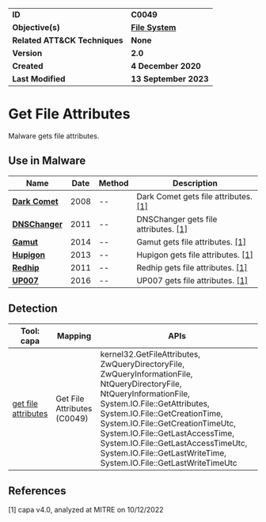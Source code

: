 <table>
<tr>
<td><b>ID</b></td>
<td><b>C0049</b></td>
</tr>
<tr>
<td><b>Objective(s)</b></td>
<td><b><a href="../file-system">File System</a></b></td>
</tr>
<tr>
<td><b>Related ATT&CK Techniques</b></td>
<td><b>None</b></td>
</tr>
<tr>
<td><b>Version</b></td>
<td><b>2.0</b></td>
</tr>
<tr>
<td><b>Created</b></td>
<td><b>4 December 2020</b></td>
</tr>
<tr>
<td><b>Last Modified</b></td>
<td><b>13 September 2023</b></td>
</tr>
</table>


# Get File Attributes

Malware gets file attributes.

## Use in Malware

|Name|Date|Method|Description|
|---|---|---|---|
|[**Dark Comet**](../xample-malware/dark-comet.md)|2008|--|Dark Comet gets file attributes. [[1]](#1)|
|[**DNSChanger**](../xample-malware/dnschanger.md)|2011|--|DNSChanger gets file attributes. [[1]](#1)|
|[**Gamut**](../xample-malware/gamut.md)|2014|--|Gamut gets file attributes. [[1]](#1)|
|[**Hupigon**](../xample-malware/hupigon.md)|2013|--|Hupigon gets file attributes. [[1]](#1)|
|[**Redhip**](../xample-malware/rebhip.md)|2011|--|Redhip gets file attributes. [[1]](#1)|
|[**UP007**](../xample-malware/up007.md)|2016|--|UP007 gets file attributes. [[1]](#1)|

## Detection

|Tool: capa|Mapping|APIs|
|---|---|---|
|[get file attributes](https://github.com/mandiant/capa-rules/blob/master/host-interaction/file-system/meta/get-file-attributes.yml)|Get File Attributes (C0049)|kernel32.GetFileAttributes, ZwQueryDirectoryFile, ZwQueryInformationFile, NtQueryDirectoryFile, NtQueryInformationFile, System.IO.File::GetAttributes, System.IO.File::GetCreationTime, System.IO.File::GetCreationTimeUtc, System.IO.File::GetLastAccessTime, System.IO.File::GetLastAccessTimeUtc, System.IO.File::GetLastWriteTime, System.IO.File::GetLastWriteTimeUtc|

## References

<a name="1">[1]</a> capa v4.0, analyzed at MITRE on 10/12/2022

